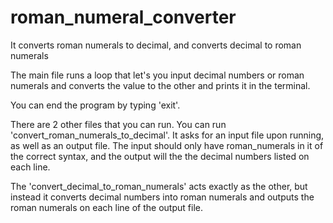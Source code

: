 # roman_numeral_converter
It converts roman numerals to decimal, and converts decimal to roman numerals

The main file runs a loop that let's you input decimal numbers or roman numerals
and converts the value to the other and prints it in the terminal.

You can end the program by typing 'exit'.

There are 2 other files that you can run. You can run 'convert_roman_numerals_to_decimal'. It asks for an input file upon running, as well as an output file. The input should only have roman_numerals in it of the correct syntax, and the output will the the decimal numbers listed on each line.

The 'convert_decimal_to_roman_numerals' acts exactly as the other, but instead it converts decimal numbers into roman numerals and outputs the roman numerals on each line of the output file.
